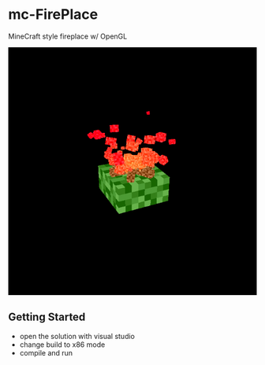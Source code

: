# mc-FirePlace
MineCraft style fireplace w/ OpenGL

![demo.gif](demo.gif)

## Getting Started

* open the solution with visual studio
* change build to x86 mode
* compile and run
